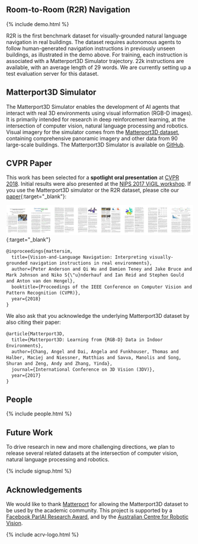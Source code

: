 
## Room-to-Room (R2R) Navigation

{% include demo.html %}

R2R is the first benchmark dataset for visually-grounded natural language navigation in real buildings. The dataset requires autonomous agents to follow human-generated navigation instructions in previously unseen buildings, as illustrated in the demo above. For training, each instruction is associated with a Matterport3D Simulator trajectory. 22k instructions are available, with an average length of 29 words. We are currently setting up a test evaluation server for this dataset.

## Matterport3D Simulator

The Matterport3D Simulator enables the development of AI agents that interact with real 3D environments using visual information (RGB-D images). It is primarily intended for research in deep reinforcement learning, at the intersection of computer vision, natural language processing and robotics. Visual imagery for the simulator comes from the [Matterport3D dataset](https://niessner.github.io/Matterport/), containing comprehensive panoramic imagery and other data from 90 large-scale buildings. The Matterport3D Simulator is available on [GitHub](https://github.com/peteanderson80/Matterport3DSimulator).

## CVPR Paper

This work has been selected for a **spotlight oral presentation** at [CVPR 2018](http://cvpr2018.thecvf.com/). Initial results were also presented at the [NIPS 2017 ViGIL workshop](https://nips2017vigil.github.io/). If you use the Matterport3D simulator or the R2R dataset, please cite our [paper](https://arxiv.org/pdf/1711.07280){:target="_blank"}:

[![Paper](assets/1711.07280v2.jpg)](https://arxiv.org/pdf/1711.07280){:target="_blank"}

```
@inproceedings{mattersim,
  title={Vision-and-Language Navigation: Interpreting visually-grounded navigation instructions in real environments},
  author={Peter Anderson and Qi Wu and Damien Teney and Jake Bruce and Mark Johnson and Niko S{\"u}nderhauf and Ian Reid and Stephen Gould and Anton van den Hengel},
  booktitle={Proceedings of the IEEE Conference on Computer Vision and Pattern Recognition (CVPR)},
  year={2018}
}
``` 

We also ask that you acknowledge the underlying Matterport3D dataset by also citing their paper:

```
@article{Matterport3D,
  title={Matterport3D: Learning from {RGB-D} Data in Indoor Environments},
  author={Chang, Angel and Dai, Angela and Funkhouser, Thomas and Halber, Maciej and Niessner, Matthias and Savva, Manolis and Song, Shuran and Zeng, Andy and Zhang, Yinda},
  journal={International Conference on 3D Vision (3DV)},
  year={2017}
}
``` 

## People

{% include people.html %}

## Future Work

To drive research in new and more challenging directions, we plan to release several related datasets at the intersection of computer vision, natural language processing and robotics.

{% include signup.html %}

## Acknowledgements

We would like to thank [Matterport](https://matterport.com/) for allowing the Matterport3D dataset to be used by the academic community. This project is supported by a [Facebook ParlAI Research Award](https://research.fb.com/announcing-the-winners-of-the-facebook-parlai-research-awards/), and by the [Australian Centre for Robotic Vision](https://www.roboticvision.org/).

{% include acrv-logo.html %}

